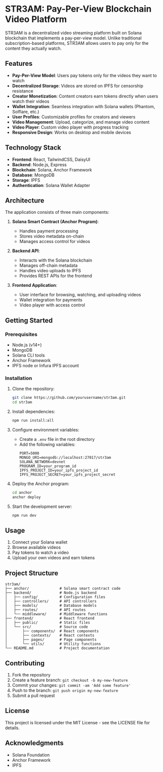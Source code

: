 # STR3AM: Pay-Per-View Blockchain Video Platform

STR3AM is a decentralized video streaming platform built on Solana blockchain that implements a pay-per-view model. Unlike traditional subscription-based platforms, STR3AM allows users to pay only for the content they actually watch.

## Features

- **Pay-Per-View Model**: Users pay tokens only for the videos they want to watch
- **Decentralized Storage**: Videos are stored on IPFS for censorship resistance
- **Creator Monetization**: Content creators earn tokens directly when users watch their videos
- **Wallet Integration**: Seamless integration with Solana wallets (Phantom, Solflare, etc.)
- **User Profiles**: Customizable profiles for creators and viewers
- **Video Management**: Upload, categorize, and manage video content
- **Video Player**: Custom video player with progress tracking
- **Responsive Design**: Works on desktop and mobile devices

## Technology Stack

- **Frontend**: React, TailwindCSS, DaisyUI
- **Backend**: Node.js, Express
- **Blockchain**: Solana, Anchor Framework
- **Database**: MongoDB
- **Storage**: IPFS
- **Authentication**: Solana Wallet Adapter

## Architecture

The application consists of three main components:

1. **Solana Smart Contract (Anchor Program)**:
   - Handles payment processing
   - Stores video metadata on-chain
   - Manages access control for videos

2. **Backend API**:
   - Interacts with the Solana blockchain
   - Manages off-chain metadata
   - Handles video uploads to IPFS
   - Provides REST APIs for the frontend

3. **Frontend Application**:
   - User interface for browsing, watching, and uploading videos
   - Wallet integration for payments
   - Video player with access control

## Getting Started

### Prerequisites

- Node.js (v14+)
- MongoDB
- Solana CLI tools
- Anchor Framework
- IPFS node or Infura IPFS account

### Installation

1. Clone the repository:
   ```bash
   git clone https://github.com/yourusername/str3am.git
   cd str3am
   ```

2. Install dependencies:
   ```bash
   npm run install:all
   ```

3. Configure environment variables:
   - Create a `.env` file in the root directory
   - Add the following variables:
     ```
     PORT=5000
     MONGO_URI=mongodb://localhost:27017/str3am
     SOLANA_NETWORK=devnet
     PROGRAM_ID=your_program_id
     IPFS_PROJECT_ID=your_ipfs_project_id
     IPFS_PROJECT_SECRET=your_ipfs_project_secret
     ```

4. Deploy the Anchor program:
   ```bash
   cd anchor
   anchor deploy
   ```

5. Start the development server:
   ```bash
   npm run dev
   ```

## Usage

1. Connect your Solana wallet
2. Browse available videos
3. Pay tokens to watch a video
4. Upload your own videos and earn tokens

## Project Structure

```
str3am/
├── anchor/              # Solana smart contract code
├── backend/             # Node.js backend
│   ├── config/          # Configuration files
│   ├── controllers/     # API controllers
│   ├── models/          # Database models
│   ├── routes/          # API routes
│   └── middleware/      # Middleware functions
├── frontend/            # React frontend
│   ├── public/          # Static files
│   └── src/             # Source code
│       ├── components/  # React components
│       ├── contexts/    # React contexts
│       ├── pages/       # Page components
│       └── utils/       # Utility functions
└── README.md            # Project documentation
```

## Contributing

1. Fork the repository
2. Create a feature branch: `git checkout -b my-new-feature`
3. Commit your changes: `git commit -am 'Add some feature'`
4. Push to the branch: `git push origin my-new-feature`
5. Submit a pull request

## License

This project is licensed under the MIT License - see the LICENSE file for details.

## Acknowledgments

- Solana Foundation
- Anchor Framework
- IPFS
